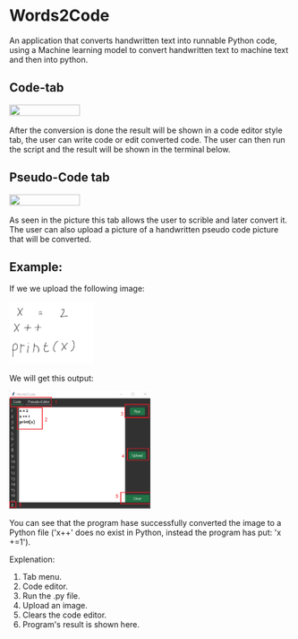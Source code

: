 # Words2Code
An application that converts handwritten text into runnable Python code, using a Machine learning model to convert handwritten text to machine text and then into python.

## Code-tab
<img src="https://user-images.githubusercontent.com/73400995/165467980-6f0e6395-237e-4f64-b12e-9824ae9bd49f.jpg" width=50% height=50%>

After the conversion is done the result will be shown in a code editor style tab, the user can write code or edit converted code. The user can then run the  script and the result will be shown in the terminal below.

## Pseudo-Code tab

<img src="https://user-images.githubusercontent.com/73400995/165468076-b6b0ba26-29e9-4daf-97c9-a39d6ad2eb11.jpg" width=50% height=50%>

As seen in the picture this tab allows the user to scrible and later convert it. The user can also upload a picture of a handwritten pseudo code picture that will be converted.

## Example:

If we we upload the following image:

<img src="https://github.com/ItayHasidi/Words2Code/blob/main/Words2Code/resources/in/example.jpg" width=30% height=30%>

We will get this output:

<img src="https://github.com/ItayHasidi/Words2Code/blob/main/Words2Code/images/Example-Screenshot.png" width=50% height=50%>

You can see that the program hase successfully converted the image to a Python file ('x++' does no exist in Python, instead the program has put: 'x +=1').  

Explenation:
1. Tab menu.
2. Code editor.
3. Run the .py file.
4. Upload an image.
5. Clears the code editor.
6. Program's result is shown here.
